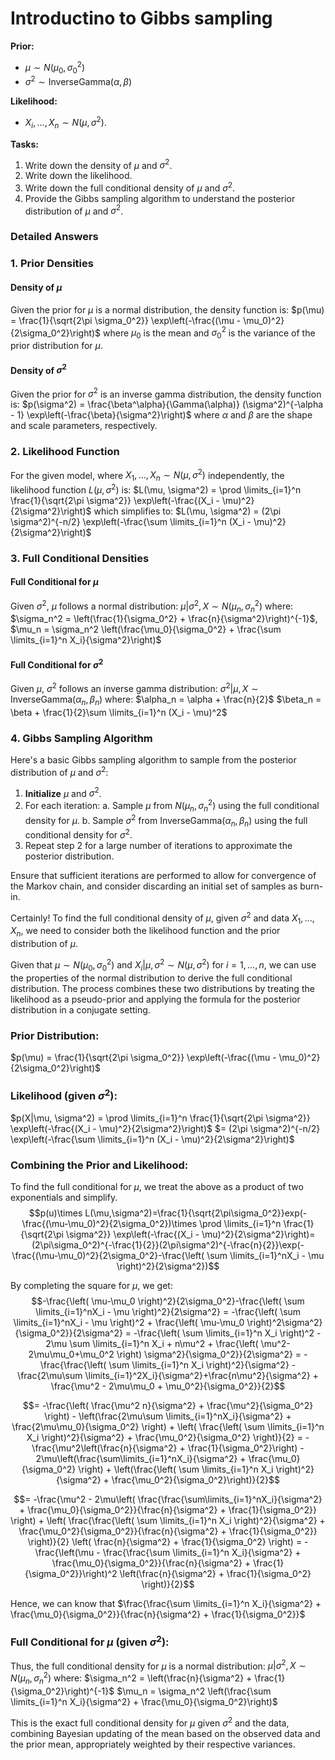 # Introductino to Gibbs sampling


**Prior:**
- $\mu \sim N(\mu_0, \sigma_0^2)$
- $\sigma^2 \sim \text{InverseGamma}(\alpha, \beta)$

**Likelihood:**
- $X_i, \ldots, X_n \sim N(\mu, \sigma^2)$.

**Tasks:**
1. Write down the density of $\mu$ and $\sigma^2$.
2. Write down the likelihood.
3. Write down the full conditional density of $\mu$ and $\sigma^2$.
4. Provide the Gibbs sampling algorithm to understand the posterior distribution of $\mu$ and $\sigma^2$.

### Detailed Answers

### 1. Prior Densities

#### Density of $\mu$
Given the prior for $\mu$ is a normal distribution, the density function is:
$p(\mu) = \frac{1}{\sqrt{2\pi \sigma_0^2}} \exp\left(-\frac{(\mu - \mu_0)^2}{2\sigma_0^2}\right)$
where $\mu_0$ is the mean and $\sigma_0^2$ is the variance of the prior distribution for $\mu$.

#### Density of $\sigma^2$
Given the prior for $\sigma^2$ is an inverse gamma distribution, the density function is:
$p(\sigma^2) = \frac{\beta^\alpha}{\Gamma(\alpha)} (\sigma^2)^{-\alpha - 1} \exp\left(-\frac{\beta}{\sigma^2}\right)$
where $\alpha$ and $\beta$ are the shape and scale parameters, respectively.

### 2. Likelihood Function

For the given model, where $X_1, \ldots, X_n \sim N(\mu, \sigma^2)$ independently, the likelihood function $L(\mu, \sigma^2)$ is:
$L(\mu, \sigma^2) = \prod \limits_{i=1}^n \frac{1}{\sqrt{2\pi \sigma^2}} \exp\left(-\frac{(X_i - \mu)^2}{2\sigma^2}\right)$
which simplifies to:
$L(\mu, \sigma^2) = (2\pi \sigma^2)^{-n/2} \exp\left(-\frac{\sum \limits_{i=1}^n (X_i - \mu)^2}{2\sigma^2}\right)$

### 3. Full Conditional Densities

#### Full Conditional for $\mu$
Given $\sigma^2$, $\mu$ follows a normal distribution:
$\mu | \sigma^2, X \sim N\left(\mu_n, \sigma_n^2\right)$
where:
$\sigma_n^2 = \left(\frac{1}{\sigma_0^2} + \frac{n}{\sigma^2}\right)^{-1}$,
$\mu_n = \sigma_n^2 \left(\frac{\mu_0}{\sigma_0^2} + \frac{\sum \limits_{i=1}^n X_i}{\sigma^2}\right)$

#### Full Conditional for $\sigma^2$
Given $\mu$, $\sigma^2$ follows an inverse gamma distribution:
$\sigma^2 | \mu, X \sim \text{InverseGamma}\left(\alpha_n, \beta_n\right)$
where:
$\alpha_n = \alpha + \frac{n}{2}$
$\beta_n = \beta + \frac{1}{2}\sum \limits_{i=1}^n (X_i - \mu)^2$

### 4. Gibbs Sampling Algorithm

Here's a basic Gibbs sampling algorithm to sample from the posterior distribution of $\mu$ and $\sigma^2$:

1. **Initialize** $\mu$ and $\sigma^2$.
2. For each iteration:
   a. Sample $\mu$ from $N(\mu_n, \sigma_n^2)$ using the full conditional density for $\mu$.
   b. Sample $\sigma^2$ from $\text{InverseGamma}(\alpha_n, \beta_n)$ using the full conditional density for $\sigma^2$.
3. Repeat step 2 for a large number of iterations to approximate the posterior distribution.

Ensure that sufficient iterations are performed to allow for convergence of the Markov chain, and consider discarding an initial set of samples as burn-in.



Certainly! To find the full conditional density of $\mu$, given $\sigma^2$ and data $X_1, \ldots, X_n$, we need to consider both the likelihood function and the prior distribution of $\mu$.

Given that $\mu \sim N(\mu_0, \sigma_0^2)$ and $X_i | \mu, \sigma^2 \sim N(\mu, \sigma^2)$ for $i = 1, \ldots, n$, we can use the properties of the normal distribution to derive the full conditional distribution. The process combines these two distributions by treating the likelihood as a pseudo-prior and applying the formula for the posterior distribution in a conjugate setting.

### Prior Distribution:
$p(\mu) = \frac{1}{\sqrt{2\pi \sigma_0^2}} \exp\left(-\frac{(\mu - \mu_0)^2}{2\sigma_0^2}\right)$

### Likelihood (given $\sigma^2$):
$p(X|\mu, \sigma^2) = \prod \limits_{i=1}^n \frac{1}{\sqrt{2\pi \sigma^2}} \exp\left(-\frac{(X_i - \mu)^2}{2\sigma^2}\right)$
$= (2\pi \sigma^2)^{-n/2} \exp\left(-\frac{\sum \limits_{i=1}^n (X_i - \mu)^2}{2\sigma^2}\right)$

### Combining the Prior and Likelihood:

To find the full conditional for $\mu$, we treat the above as a product of two exponentials and simplify.
$$p(u)\times L(\mu,\sigma^2)=\frac{1}{\sqrt{2\pi\sigma_0^2}}exp(-\frac{(\mu-\mu_0)^2}{2\sigma_0^2})\times \prod \limits_{i=1}^n \frac{1}{\sqrt{2\pi \sigma^2}} \exp\left(-\frac{(X_i - \mu)^2}{2\sigma^2}\right)=(2\pi\sigma_0^2)^{-\frac{1}{2}}(2\pi\sigma^2)^{-\frac{n}{2}}\exp(-\frac{(\mu-\mu_0)^2}{2\sigma_0^2}-\frac{\left( \sum \limits_{i=1}^nX_i - \mu \right)^2}{2\sigma^2})$$

By completing the square for $\mu$, we get:
$$-\frac{\left( \mu-\mu_0 \right)^2}{2\sigma_0^2}-\frac{\left( \sum \limits_{i=1}^nX_i - \mu \right)^2}{2\sigma^2} = -\frac{\left( \sum \limits_{i=1}^nX_i - \mu \right)^2 + \frac{\left( \mu-\mu_0 \right)^2\sigma^2}{\sigma_0^2}}{2\sigma^2} = -\frac{\left( \sum \limits_{i=1}^n X_i \right)^2 - 2\mu \sum \limits_{i=1}^n X_i + n\mu^2 + \frac{\left( \mu^2-2\mu\mu_0+\mu_0^2 \right) \sigma^2}{\sigma_0^2}}{2\sigma^2} = -\frac{\frac{\left( \sum \limits_{i=1}^n X_i \right)^2}{\sigma^2} - \frac{2\mu\sum \limits_{i=1}^2X_i}{\sigma^2}+\frac{n\mu^2}{\sigma^2} + \frac{\mu^2 - 2\mu\mu_0 + \mu_0^2}{\sigma_0^2}}{2}$$

$$= -\frac{\left( \frac{\mu^2 n}{\sigma^2} + \frac{\mu^2}{\sigma_0^2} \right) - \left(\frac{2\mu\sum \limits_{i=1}^nX_i}{\sigma^2} + \frac{2\mu\mu_0}{\sigma_0^2} \right) + \left( \frac{\left( \sum \limits_{i=1}^n X_i \right)^2}{\sigma^2} + \frac{\mu_0^2}{\sigma_0^2} \right)}{2} = -\frac{\mu^2\left(\frac{n}{\sigma^2} + \frac{1}{\sigma_0^2}\right) - 2\mu\left(\frac{\sum\limits_{i=1}^nX_i}{\sigma^2} + \frac{\mu_0}{\sigma_0^2} \right) + \left(\frac{\left( \sum \limits_{i=1}^n X_i \right)^2}{\sigma^2} + \frac{\mu_0^2}{\sigma_0^2}\right)}{2}$$

$$= -\frac{\mu^2 - 2\mu\left( \frac{\frac{\sum\limits_{i=1}^nX_i}{\sigma^2} + \frac{\mu_0}{\sigma_0^2}}{\frac{n}{\sigma^2} + \frac{1}{\sigma_0^2}} \right) + \left( \frac{\frac{\left( \sum \limits_{i=1}^n X_i \right)^2}{\sigma^2} + \frac{\mu_0^2}{\sigma_0^2}}{\frac{n}{\sigma^2} + \frac{1}{\sigma_0^2}} \right)}{2} \left( \frac{n}{\sigma^2} + \frac{1}{\sigma_0^2} \right) = -\frac{\left(\mu - \frac{\frac{\sum \limits_{i=1}^n X_i}{\sigma^2} + \frac{\mu_0}{\sigma_0^2}}{\frac{n}{\sigma^2} + \frac{1}{\sigma_0^2}}\right)^2 \left(\frac{n}{\sigma^2} + \frac{1}{\sigma_0^2} \right)}{2}$$

Hence, we can know that $\frac{\frac{\sum \limits_{i=1}^n X_i}{\sigma^2} + \frac{\mu_0}{\sigma_0^2}}{\frac{n}{\sigma^2} + \frac{1}{\sigma_0^2}}$

### Full Conditional for $\mu$ (given $\sigma^2$):
Thus, the full conditional density for $\mu$ is a normal distribution:
$\mu | \sigma^2, X \sim N\left(\mu_n, \sigma_n^2\right)$
where:
$\sigma_n^2 = \left(\frac{n}{\sigma^2} + \frac{1}{\sigma_0^2}\right)^{-1}$
$\mu_n = \sigma_n^2 \left(\frac{\sum \limits_{i=1}^n X_i}{\sigma^2} + \frac{\mu_0}{\sigma_0^2}\right)$

This is the exact full conditional density for $\mu$ given $\sigma^2$ and the data, combining Bayesian updating of the mean based on the observed data and the prior mean, appropriately weighted by their respective variances.



